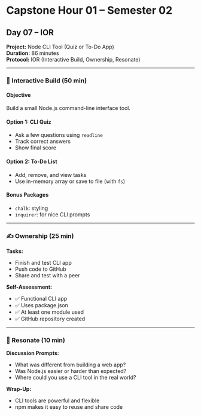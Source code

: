 # Capstone Hour 01 – Semester 02  
## Day 07 – IOR  
**Project:** Node CLI Tool (Quiz or To-Do App)  
**Duration:** 86 minutes  
**Protocol:** IOR (Interactive Build, Ownership, Resonate)

---

### 🔨 Interactive Build (50 min)

#### Objective
Build a small Node.js command-line interface tool.

#### Option 1: CLI Quiz
- Ask a few questions using `readline`
- Track correct answers
- Show final score

#### Option 2: To-Do List
- Add, remove, and view tasks
- Use in-memory array or save to file (with `fs`)

#### Bonus Packages
- `chalk`: styling
- `inquirer`: for nice CLI prompts

---

### ✍️ Ownership (25 min)

**Tasks:**
- Finish and test CLI app
- Push code to GitHub
- Share and test with a peer

**Self-Assessment:**
- ✅ Functional CLI app
- ✅ Uses package.json
- ✅ At least one module used
- ✅ GitHub repository created

---

### 💬 Resonate (10 min)

**Discussion Prompts:**
- What was different from building a web app?
- Was Node.js easier or harder than expected?
- Where could you use a CLI tool in the real world?

**Wrap-Up:**
- CLI tools are powerful and flexible
- npm makes it easy to reuse and share code

